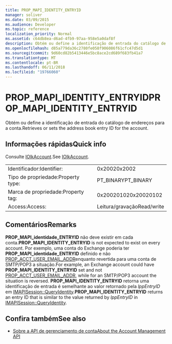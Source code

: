 ```yaml
---
title: PROP_MAPI_IDENTITY_ENTRYID
manager: soliver
ms.date: 03/09/2015
ms.audience: Developer
ms.topic: reference
localization_priority: Normal
ms.assetid: c64db8ea-d6ad-4fb9-97aa-958e5a0daf8f
description: Obtém ou define a identificação de entrada do catálogo de endereços para a conta.
ms.openlocfilehash: d85a779da36c2780fe058f906086f61cfc47d5d1
ms.sourcegitcommit: 9d60cd82b5413446e5bc8ace2cd689f683fb41a7
ms.translationtype: MT
ms.contentlocale: pt-BR
ms.lasthandoff: 06/11/2018
ms.locfileid: "19766060"
---
```

# <a name="propmapiidentityentryid"></a><span data-ttu-id="f0813-103">PROP_MAPI_IDENTITY_ENTRYID</span><span class="sxs-lookup"><span data-stu-id="f0813-103">PROP_MAPI_IDENTITY_ENTRYID</span></span>

<span data-ttu-id="f0813-104">Obtém ou define a identificação de entrada do catálogo de endereços para a conta.</span><span class="sxs-lookup"><span data-stu-id="f0813-104">Retrieves or sets the address book entry ID for the account.</span></span>
  
## <a name="quick-info"></a><span data-ttu-id="f0813-105">Informações rápidas</span><span class="sxs-lookup"><span data-stu-id="f0813-105">Quick info</span></span>

<span data-ttu-id="f0813-106">Consulte [IOlkAccount](iolkaccount.md).</span><span class="sxs-lookup"><span data-stu-id="f0813-106">See [IOlkAccount](iolkaccount.md).</span></span>
  
|||
|:-----|:-----|
|<span data-ttu-id="f0813-107">Identificador:</span><span class="sxs-lookup"><span data-stu-id="f0813-107">Identifier:</span></span>  <br/> |<span data-ttu-id="f0813-108">0x2002</span><span class="sxs-lookup"><span data-stu-id="f0813-108">0x2002</span></span>  <br/> |
|<span data-ttu-id="f0813-109">Tipo de propriedade:</span><span class="sxs-lookup"><span data-stu-id="f0813-109">Property type:</span></span>  <br/> |<span data-ttu-id="f0813-110">PT_BINARY</span><span class="sxs-lookup"><span data-stu-id="f0813-110">PT_BINARY</span></span>  <br/> |
|<span data-ttu-id="f0813-111">Marca de propriedade:</span><span class="sxs-lookup"><span data-stu-id="f0813-111">Property tag:</span></span>  <br/> |<span data-ttu-id="f0813-112">0x20020102</span><span class="sxs-lookup"><span data-stu-id="f0813-112">0x20020102</span></span>  <br/> |
|<span data-ttu-id="f0813-113">Access:</span><span class="sxs-lookup"><span data-stu-id="f0813-113">Access:</span></span>  <br/> |<span data-ttu-id="f0813-114">Leitura/gravação</span><span class="sxs-lookup"><span data-stu-id="f0813-114">Read/write</span></span>  <br/> |
   
## <a name="remarks"></a><span data-ttu-id="f0813-115">Comentários</span><span class="sxs-lookup"><span data-stu-id="f0813-115">Remarks</span></span>

 <span data-ttu-id="f0813-116">**PROP\_MAPI\_identidade\_ENTRYID** não deve existir em cada conta.</span><span class="sxs-lookup"><span data-stu-id="f0813-116">**PROP\_MAPI\_IDENTITY\_ENTRYID** is not expected to exist on every account.</span></span> <span data-ttu-id="f0813-117">Por exemplo, uma conta do Exchange poderia ter **PROP\_MAPI\_identidade\_ENTRYID** definido e não [PROP\_ACCT_USER_EMAIL_ADDR](prop_acct_user_email_addr.md)enquanto revertida para uma conta de SMTP/POP3 a situação.</span><span class="sxs-lookup"><span data-stu-id="f0813-117">For example, an Exchange account could have **PROP\_MAPI\_IDENTITY\_ENTRYID** set and not [PROP\_ACCT_USER_EMAIL_ADDR](prop_acct_user_email_addr.md), while for an SMTP/POP3 account the situation is reversed.</span></span> <span data-ttu-id="f0813-118">**PROP\_MAPI_IDENTITY_ENTRYID** retorna uma identificação de entrada é semelhante ao valor retornado pela _lppEntryID_ em [IMAPISession::QueryIdentity](http://msdn.microsoft.com/library/a2cdda90-5457-49a7-b98c-7273ffe5cbbc%28Office.15%29.aspx).</span><span class="sxs-lookup"><span data-stu-id="f0813-118">**PROP\_MAPI_IDENTITY_ENTRYID** returns an entry ID that is similar to the value returned by  _lppEntryID_ in [IMAPISession::QueryIdentity](http://msdn.microsoft.com/library/a2cdda90-5457-49a7-b98c-7273ffe5cbbc%28Office.15%29.aspx).</span></span> 
  
## <a name="see-also"></a><span data-ttu-id="f0813-119">Confira também</span><span class="sxs-lookup"><span data-stu-id="f0813-119">See also</span></span>

- [<span data-ttu-id="f0813-120">Sobre a API de gerenciamento de conta</span><span class="sxs-lookup"><span data-stu-id="f0813-120">About the Account Management API</span></span>](about-the-account-management-api.md)

